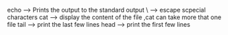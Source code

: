 echo --> Prints the output to the standard output
\ --> escape scpecial characters
cat --> display the content of the file ,cat can take more that one file
tail --> print the last few lines
head --> print the first few lines
